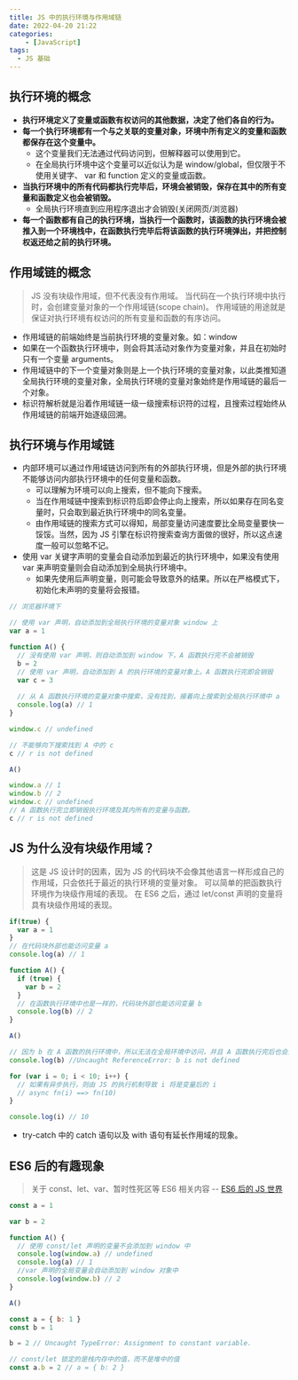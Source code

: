 ```yaml
---
title: JS 中的执行环境与作用域链
date: 2022-04-20 21:22
categories:
    - [JavaScript]
tags:
  - JS 基础
---
```


## 执行环境的概念
- **执行环境定义了变量或函数有权访问的其他数据，决定了他们各自的行为。**
- **每一个执行环境都有一个与之关联的变量对象，环境中所有定义的变量和函数都保存在这个变量中。**
   - 这个变量我们无法通过代码访问到，但解释器可以使用到它。
   - 在全局执行环境中这个变量可以近似认为是 window/global，但仅限于不使用关键字、 var 和 function 定义的变量或函数。
- **当执行环境中的所有代码都执行完毕后，环境会被销毁，保存在其中的所有变量和函数定义也会被销毁。**
   - 全局执行环境直到应用程序退出才会销毁(关闭网页/浏览器)
- **每一个函数都有自己的执行环境，当执行一个函数时，该函数的执行环境会被推入到一个环境栈中，在函数执行完毕后将该函数的执行环境弹出，并把控制权返还给之前的执行环境。**
## 作用域链的概念
> JS 没有块级作用域，但不代表没有作用域。
> 当代码在一个执行环境中执行时，会创建变量对象的一个作用域链(scope chain)。
> 作用域链的用途就是保证对执行环境有权访问的所有变量和函数的有序访问。

- 作用域链的前端始终是当前执行环境的变量对象。如：window
- 如果在一个函数执行环境中，则会将其活动对象作为变量对象，并且在初始时只有一个变量 arguments。
- 作用域链中的下一个变量对象则是上一个执行环境的变量对象，以此类推知道全局执行环境的变量对象，全局执行环境的变量对象始终是作用域链的最后一个对象。
- 标识符解析就是沿着作用域链一级一级搜索标识符的过程，且搜索过程始终从作用域链的前端开始逐级回溯。
## 执行环境与作用域链

- 内部环境可以通过作用域链访问到所有的外部执行环境，但是外部的执行环境不能够访问内部执行环境中的任何变量和函数。
   - 可以理解为环境可以向上搜索，但不能向下搜索。
   - 当在作用域链中搜索到标识符后即会停止向上搜索，所以如果存在同名变量时，只会取到最近执行环境中的同名变量。
   - 由作用域链的搜索方式可以得知，局部变量访问速度要比全局变量要快一馁馁。当然，因为 JS 引擎在标识符搜索查询方面做的很好，所以这点速度一般可以忽略不记。
- 使用 var 关键字声明的变量会自动添加到最近的执行环境中，如果没有使用 var 来声明变量则会自动添加到全局执行环境中。
   - 如果先使用后声明变量，则可能会导致意外的结果。所以在严格模式下，初始化未声明的变量将会报错。
```javascript
// 浏览器环境下

// 使用 var 声明，自动添加到全局执行环境的变量对象 window 上
var a = 1

function A() {
  // 没有使用 var 声明，则自动添加到 window 下，A 函数执行完不会被销毁
  b = 2
  // 使用 var 声明，自动添加到 A 的执行环境的变量对象上。A 函数执行完即会销毁
  var c = 3
  
  // 从 A 函数执行环境的变量对象中搜索，没有找到，接着向上搜索到全局执行环境中 a 
  console.log(a) // 1
}

window.c // undefined

// 不能够向下搜索找到 A 中的 c
c // r is not defined

A()

window.a // 1
window.b // 2
window.c // undefined
// A 函数执行完立即销毁执行环境及其内所有的变量与函数。
c // r is not defined

```
## JS 为什么没有块级作用域？
> 这是 JS 设计时的因素，因为 JS 的代码块不会像其他语言一样形成自己的作用域，只会依托于最近的执行环境的变量对象。
> 可以简单的把函数执行环境作为块级作用域的表现。
> 在 ES6 之后，通过 let/const 声明的变量将具有块级作用域的表现。

```javascript
if(true) {
  var a = 1
}
// 在代码块外部也能访问变量 a
console.log(a) // 1

function A() {
  if (true) {
    var b = 2
  }
  // 在函数执行环境中也是一样的，代码块外部也能访问变量 b
  console.log(b) // 2
}

A()

// 因为 b 在 A 函数的执行环境中，所以无法在全局环境中访问，并且 A 函数执行完后也会进行销毁
console.log(b) //Uncaught ReferenceError: b is not defined

for (var i = 0; i < 10; i++) {
  // 如果有异步执行，则由 JS 的执行机制导致 i 将是变量后的 i
  // async fn(i) ==> fn(10)
}

console.log(i) // 10
```

- try-catch 中的 catch 语句以及 with 语句有延长作用域的现象。
## ES6 后的有趣现象
> 关于 const、let、var、暂时性死区等 ES6 相关内容 -- [ES6 后的 JS 世界](https://www.yuque.com/visionking/sxnyaw/eckzta)

```javascript
const a = 1

var b = 2

function A() {
  // 使用 const/let 声明的变量不会添加到 window 中
  console.log(window.a) // undefined
  console.log(a) // 1
  //var 声明的全局变量会自动添加到 window 对象中
  console.log(window.b) // 2
}

A()
```
```javascript
const a = { b: 1 }
const b = 1

b = 2 // Uncaught TypeError: Assignment to constant variable.

// const/let 锁定的是栈内存中的值，而不是堆中的值
const a.b = 2 // a = { b: 2 }


```
